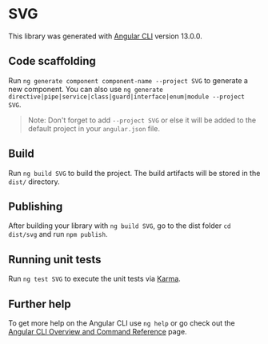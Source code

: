 # SVG

This library was generated with [Angular CLI](https://github.com/angular/angular-cli) version 13.0.0.

## Code scaffolding

Run `ng generate component component-name --project SVG` to generate a new component. You can also use `ng generate directive|pipe|service|class|guard|interface|enum|module --project SVG`.
> Note: Don't forget to add `--project SVG` or else it will be added to the default project in your `angular.json` file. 

## Build

Run `ng build SVG` to build the project. The build artifacts will be stored in the `dist/` directory.

## Publishing

After building your library with `ng build SVG`, go to the dist folder `cd dist/svg` and run `npm publish`.

## Running unit tests

Run `ng test SVG` to execute the unit tests via [Karma](https://karma-runner.github.io).

## Further help

To get more help on the Angular CLI use `ng help` or go check out the [Angular CLI Overview and Command Reference](https://angular.io/cli) page.
